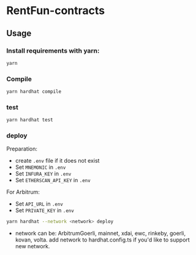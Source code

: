 # RentFun-contracts

Usage
-----
### Install requirements with yarn:

```bash
yarn
```

### Compile

```bash
yarn hardhat compile
```

### test

```bash
yarn hardhat test
```

### deploy

Preparation:
- create `.env` file if it does not exist
- Set `MNEMONIC` in `.env`
- Set `INFURA_KEY` in `.env`
- Set `ETHERSCAN_API_KEY` in `.env`

For Arbitrum:
- Set `API_URL` in `.env`
- Set `PRIVATE_KEY` in `.env`


```bash
yarn hardhat --network <network> deploy
```
- network can be: ArbitrumGoerli, mainnet, xdai, ewc, rinkeby, goerli, kovan, volta. add network to hardhat.config.ts if you'd like to support new network.




